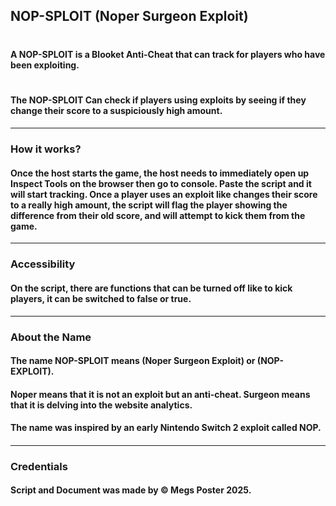 ## **NOP-SPLOIT (Noper Surgeon Exploit)**

# 

#### A NOP-SPLOIT is a Blooket Anti-Cheat that can track for players who have been exploiting.

# 

#### The NOP-SPLOIT Can check if players using exploits by seeing if they change their score to a suspiciously high amount.

#### 

----------

#### 

### **How it works?**

#### Once the host starts the game, the host needs to immediately open up Inspect Tools on the browser then go to console. Paste the script and it will start tracking. Once a player uses an exploit like changes their score to a really high amount, the script will flag the player showing the difference from their old score, and will attempt to kick them from the game.


----------


### **Accessibility**

#### On the script, there are functions that can be turned off like to kick players, it can be switched to false or true.


----------


### **About the Name**

#### The name NOP-SPLOIT means (Noper Surgeon Exploit) or (NOP-EXPLOIT). 

#### Noper means that it is not an exploit but an anti-cheat. Surgeon means that it is delving into the website analytics.



#### The name was inspired by an early Nintendo Switch 2 exploit called NOP.



####

----------

### **Credentials**

#### Script and Document was made by © Megs Poster 2025.


